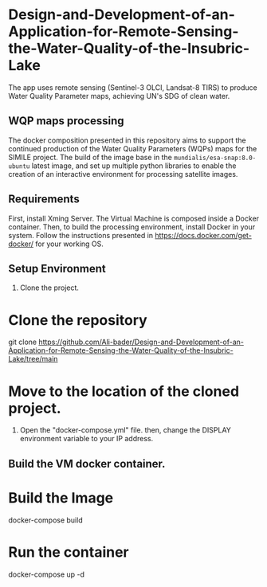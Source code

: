 # Design-and-Development-of-an-Application-for-Remote-Sensing-the-Water-Quality-of-the-Insubric-Lake
The app uses remote sensing (Sentinel-3 OLCI, Landsat-8 TIRS) to produce Water Quality Parameter maps, achieving UN's SDG of clean water. 
## WQP maps processing
The docker composition presented in this repository aims to support the continued production of the Water Quality Parameters (WQPs) maps for the SIMILE project. The build of the image base in the `mundialis/esa-snap:8.0-ubuntu` latest image, and set up multiple python libraries to enable the creation of an interactive environment for processing satellite images.
## Requirements
First, install Xming Server. The Virtual Machine is composed inside a Docker container. Then, to build the processing environment, install Docker in your system. Follow the instructions presented in https://docs.docker.com/get-docker/ for your working OS.
## Setup Environment
1. Clone the project.
# Clone the repository
git clone https://github.com/Ali-bader/Design-and-Development-of-an-Application-for-Remote-Sensing-the-Water-Quality-of-the-Insubric-Lake/tree/main
# Move to the location of the cloned project.
1. Open the "docker-compose.yml" file. then, change the DISPLAY environment variable to your IP address.
## Build the VM docker container.
# Build the Image
docker-compose build
# Run the container
docker-compose up -d

